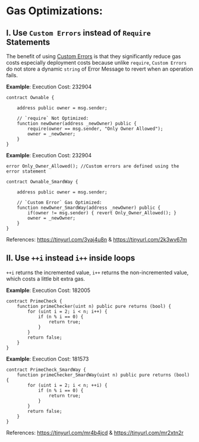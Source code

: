 # Gas Optimizations:

## I. Use `Custom Errors` instead of `Require` Statements

The benefit of using [Custom Errors](https://blog.soliditylang.org/2021/04/21/custom-errors/)  is that they significantly reduce gas costs especially deployment costs because unlike `require`, `Custom Errors` do not store a dynamic `string` of Error Message to revert when an operation fails.

**Examlple**: Execution Cost: 232904
```solidity
contract Ownable {
  
    address public owner = msg.sender;

    // `require` Not Optimized:
    function newOwner(address _newOwner) public {
        require(owner == msg.sender, "Only Owner Allowed");
        owner = _newOwner;
    }
}
```
**Examlple**: Execution Cost: 232904
```solidity
error Only_Owner_Allowed(); //Custom errors are defined using the error statement

contract Ownable_SmardWay {
  
    address public owner = msg.sender;

    // `Custom Error` Gas Optimized:
    function newOwner_SmardWay(address _newOwner) public {
        if(owner != msg.sender) { revert Only_Owner_Allowed(); }
        owner = _newOwner;
    }
}
```
References: https://tinyurl.com/3yaj4u8n & https://tinyurl.com/2k3wv67m


## II. Use `++i` instead `i++` inside loops

`++i` returns the incremented value, `i++` returns the non-incremented value, which costs a little bit extra gas.

**Examlple**: Execution Cost: 182005
```solidity
contract PrimeCheck {
    function primeChecker(uint n) public pure returns (bool) {
        for (uint i = 2; i < n; i++) {
            if (n % i == 0) {
                return true;
            }
        }
        return false;
    }
}
```
**Examlple**: Execution Cost: 181573
```solidity
contract PrimeCheck_SmardWay {
    function primeChecker_SmardWay(uint n) public pure returns (bool) {
        for (uint i = 2; i < n; ++i) {
            if (n % i == 0) {
                return true;
            }
        }
        return false;
    }
}
```
References: https://tinyurl.com/mr4b4jcd & https://tinyurl.com/mr2xtn2r 